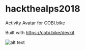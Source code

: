 # hackthealps2018

Activity Avatar for COBI.bike

Built with https://cobi.bike/devkit

![alt text](https://raw.githubusercontent.com/twam/hackthealps2018/master/IMG_4860.JPG)

